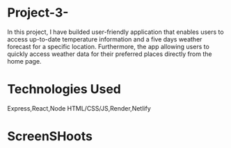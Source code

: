 # Project-3-

In this project, I have builded user-friendly application that enables users to access up-to-date temperature information and a five days  weather forecast for a specific location.
Furthermore, the app  allowing users to quickly access weather data for their preferred places directly from the home page.

# Technologies Used

Express,React,Node HTML/CSS/JS,Render,Netlify

# ScreenSHoots 
